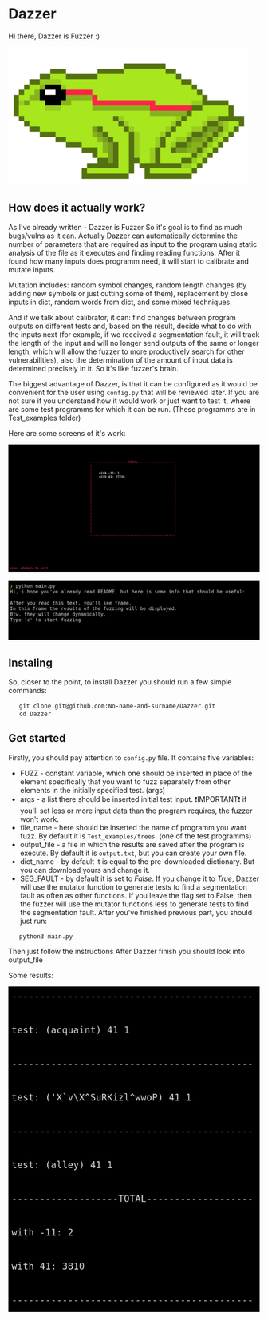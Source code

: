 # Dazzer

Hi there, Dazzer is Fuzzer :) 

![Image alt](https://github.com/No-name-and-surname/imagere/raw/main/pix.png)

## How does it actually work?

As I've already written -  Dazzer is Fuzzer
So it's goal is to find as much bugs/vulns as it can.
Actually Dazzer can automatically determine the number of parameters that are required as input to the program using static analysis of the file as it executes and finding reading functions.
After it found how many inputs does programm need, it will start to calibrate and mutate inputs. 

Mutation includes: random symbol changes, random length changes (by adding new symbols or just cutting some of them), 
replacement by close inputs in dict, random words from dict, and some mixed techniques.

And if we talk about calibrator, it can: find changes between program outputs on different tests and, based on the result, decide what to do with the inputs next (for example, if we received a segmentation fault, it will track the length of the input and will no longer send outputs of the same or longer length, which will allow the fuzzer to more productively search for other vulnerabilities),
also the determination of the amount of input data is determined precisely in it. So it's like fuzzer's brain.

The biggest advantage of Dazzer, is that it can be configured as it would be convenient for the user using `config.py` that will be reviewed later. 
If you are not sure if you understand how it would work or just want to test it, where are some test programms for which it can be run. (These programms are in Test_examples folder)

Here are some screens of it's work:

![Image alt](https://github.com/No-name-and-surname/imagere/raw/main/Screenshot%20from%202024-07-30%2014-47-07.png)

![Image alt](https://github.com/No-name-and-surname/imagere/raw/main/Screenshot%20from%202024-07-30%2014-45-17.png)


## Instaling

So, closer to the point, to install Dazzer you should run a few simple commands:

```
   git clone git@github.com:No-name-and-surname/Dazzer.git
   cd Dazzer
```

## Get started

Firstly, you should pay attention to  `config.py`  file.
It contains five variables: 
   * FUZZ - constant variable, which one should be inserted in place of the element specifically that you want to fuzz separately from other elements in the initially specified test. (args) 
   * args - a list there should be inserted initial test input. ❗IMPORTANT❗ if you'll set less or more input data than the program requires, the fuzzer won't work.
   * file_name - here should be inserted the name of programm you want fuzz. By default it is  `Test_examples/trees`. (one of the test programms)
   * output_file - a file in which the results are saved after the program is execute. By default it is  `output.txt`, but you can create your own file.
   * dict_name - by default it is equal to the pre-downloaded dictionary. But you can download yours and change it.
   * SEG_FAULT - by default it is set to *False*. If you change it to *True*, Dazzer will use the mutator function to generate tests to find a segmentation fault as often as other functions. If you leave the flag set to False, then the fuzzer will use       the mutator functions less to generate tests to find the segmentation fault.
After you've finished previous part, you should just run:

```
   python3 main.py
```
Then just follow the instructions
After Dazzer finish you should look into output_file

Some results:

![Image alt](https://github.com/No-name-and-surname/imagere/raw/main/Screenshot%20from%202024-07-30%2014-53-03.png)

## 
